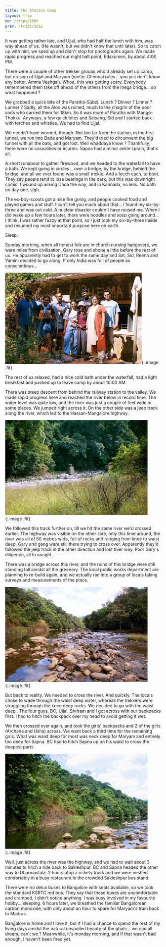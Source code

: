 ```yaml
---
title: The Station Camp
layout: trip
up: /trips/1809
prev: /trips/1812
---
```


 It was getting rather late, and Ujjal, who had half the lunch with him, was way ahead of us. (He wasn't, but we didn't know that until later). So to catch up with him, we sped up and didn't stop for photographs again. We made rapid progress and reached our night halt point, Edakumeri, by about 4:00 PM.  

 There were a couple of other trekker groups who'd already set up camp, but no sign of Ujjal and Maryam (motto: Chennai rules... you just don't know any better. Amma Vazhgai). Whoa, this was getting scary. Everybody remembered them take off ahead of the others from the mega bridge... so what happened ?  

 We grabbed a quick bite of the Paratha-Subzi. Lunch ? Dinner ? Linner ? Lunner ? Sadly, all the Aloo was ruined, much to the chagrin of the poor sods who carried them for 18km. So it was more of Paratha with Mango-Thokku.  Anyways, a few quick bites and Satsang, Sid and I started back with torches and whistles. We had to find Ujjal.  

 We needn't have worried, though. Not too far from the station, in the first tunnel, we run into Dada and Maryam.  They'd tried to circumvent the big tunnel with all the bats, and got lost.  Well whaddaya know ? Thankfully, there were no casualities or injuries. Sapna had a minor ankle sprain, that's all.  

 A short runabout to gather firewood, and we headed to the waterfall to have a bath. We kept going in circles... over a bridge, by the bridge, behind the bridge, and all we ever found was a small trickle. And a leech each, to boot. They say people tend to lose bearings in the dark, but this was downright comic. I wound up asking Dada the way, and in Kannada, no less. No bath on day one. Ugh.  

 The ex-boy-scouts got a nice fire going, and people cooked food and played games and stuff. I can't tell you much about that... I found my six-by-three and was out cold. A nuclear disaster couldn't have roused me. When I did wake up a few hours later, there were noodles and soup going around... I think. I was rather fuzzy at that point, so I just took my six-by-three inside and resumed my most important  purpose here on earth.  

 Sleep.  

 Sunday morning, when all honest folk are in church nursing hangovers, we were miles from civilisation. Gary rose and shone a little before the rest of us. He apparently had to get to work the same day and Sat, Sid, Reena and Yamini decided to go along. If only India was full of people as conscientious...  

 ![Before we left camp](/images/trips/railway/31.jpg 'Before we left camp'){:.image .fit}
 
  


The rest of us relaxed, had a nice cold bath under the waterfall, had a light breakfast and packed up to leave camp by about 10:00 AM.   

 There was steep descent from behind the railway station to the valley. We made rapid progress here and reached the river below in record time. The water level was quite low, and the river was just a couple of feet wide in some places. We jumped right across it. On the other side was a jeep track along the river, which led to the Hassan-Mangalore highway.  

 ![The broken bridge](/images/trips/railway/33.jpg 'The broken bridge'){:.image .fit}
 
  


We followed this track further on, till we hit the same river we'd crossed earlier. The highway was visible on the other side, only this time around, the river was all of 50 metres wide, full of rocks and ranging from knee to waist deep. Gary and gang were still there trying to cross over. Apparently they'd followed the jeep track in the other direction and lost thier way. Poor Gary's diligence, all to nought.  

 There was a bridge across this river, and the ruins of this bridge were still standing tall amidst all the greenery. The local public works department are planning to re-build again, and we actually ran into a group of locals taking surveys and measurements of the place.  

 ![The rocky road](/images/trips/railway/32.jpg 'The rocky road'){:.image .fit}
 
  


But back to reality. We needed to cross the river. And quickly. The locals chose to wade through the waist deep water, whereas the trekkers were struggling through the knee deep rocks. We decided to go with the waist deep . The four guys, BC, Ujjal, Shriram and I got across with our backpacks first. I had to hitch the backpack over my head to avoid getting it wet.  

 We then crossed over again, and took the girls' backpacks and 2 of the girls (Archana and Usha) across. We went back a third time for the remaining girls. What was waist deep for most was neck deep for Maryam and entirely too deep for Sapna. BC had to hitch Sapna up on his waist to cross the deepest parts.  

 ![The deep road](/images/trips/railway/34.jpg 'The deep road'){:.image .fit}
 
  


Well, just across the river was the highway, and we had to wait about 3 minutes to hitch a ride back to Sakleshpur. BC and Sapna headed the other way to Dharmastala. 2 hours atop a rickety truck and we were nestled comfortably in a busy restaurant in the crowded Sakleshpur bus stand.  

 There were no delux buses to Bangalore with seats available, so we took the standard KSRTC red bus. They say that these buses are uncomfortable and cramped, I didn't notice anything. I was busy involved in my favourite hobby... sleeping. 6 hours later, we breathed the familiar Bangalorean carbon monoxide, with only about an hour to spare for Maryam's train back to Madras.  

 Bangalore is home and I love it, but if I had a chance to spend the rest of my living days amidst the natural unspoiled beauty of the ghats... we can all dream, can't we ? Meanwhile, it's monday morning, and if that wasn't bad enough, I haven't been fired yet. 


